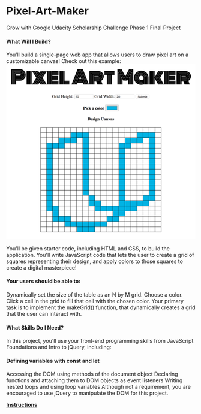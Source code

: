# Pixel-Art-Maker
Grow with Google Udacity Scholarship Challenge Phase 1 Final Project

#### What Will I Build?
You’ll build a single-page web app that allows users to draw pixel art on a customizable canvas! Check out this example:
![](https://github.com/rabinrai44/Pixel-Art-Maker/blob/master/assets/img/screenshot.png)

You'll be given starter code, including HTML and CSS, to build the application. You'll write JavaScript code that lets the user to create a grid of squares representing their design, and apply colors to those squares to create a digital masterpiece!

#### Your users should be able to:

Dynamically set the size of the table as an N by M grid.
Choose a color.
Click a cell in the grid to fill that cell with the chosen color.
Your primary task is to implement the makeGrid() function, that dynamically creates a grid that the user can interact with.

#### What Skills Do I Need?
In this project, you'll use your front-end programming skills from JavaScript Foundations and Intro to jQuery, including:

#### Defining variables with const and let
Accessing the DOM using methods of the document object
Declaring functions and attaching them to DOM objects as event listeners
Writing nested loops and using loop variables
Although not a requirement, you are encouraged to use jQuery to manipulate the DOM for this project.

 [**Instructions**](Instructions.md)
